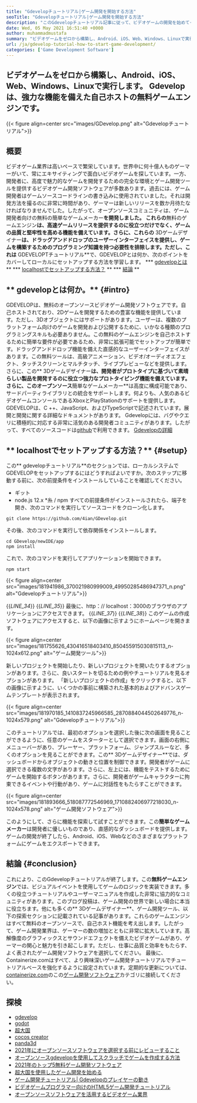 ```yaml
---
title: "Gdevelopチュートリアル|ゲーム開発を開始する方法" 
seoTitle: "Gdevelopチュートリアル|ゲーム開発を開始する方法" 
description: "このGdevelopチュートリアル記事に従って、ビデオゲームの開発を始めてください。 GDEVELOPは自己ホストされており、プログラミングスキルを開始する必要はありません。" 
date: Wed, 05 May 2021 16:51:40 +0000
author: muhammadmustafa
summary: "ビデオゲームをゼロから構築し、Android、iOS、Web、Windows、Linuxで実行します。 Gdevelopは、強力な機能を備えた自己ホストの無料ゲームエンジンです。" 
url: /ja/gdevelop-tutorial-how-to-start-game-development/
categories: ['Game Development Software']
---
```


## ビデオゲームをゼロから構築し、Android、iOS、Web、Windows、Linuxで実行します。 Gdevelopは、強力な機能を備えた自己ホストの無料ゲームエンジンです。

{{< figure align=center src="images/GDevelop.png" alt="Gdevelopチュートリアル">}}


## 概要
ビデオゲーム業界は高いペースで繁栄しています。世界中に何十億人ものゲーマーがいて、常にエキサイティングで面白いビデオゲームを探しています。一方、開発者に、高度で魅力的なゲームを開発するための完全な環境とゲーム開発ツールを提供するビデオゲーム開発ソフトウェアが多数あります。過去には、ゲーム開発者はゲームソースコードラインの書き込みに使用されていました。それは開発方法を撮るのに非常に時間があり、ゲーマーは新しいリリースを数か月待たなければなりませんでした。したがって、オープンソースコミュニティは、ゲーム開発者向けの無料の簡単なゲームメーカー**を開発しました。
これらの**無料のゲームエンジン**は、高速ゲームリリースを提供するのに役立つだけでなく、ゲームの品質と堅牢性を高める機能を備えています。さらに、これらの** 3Dゲームデザイナー**は、ドラッグアンドドロップのユーザーインターフェイスを提供し、ゲームを構築するためのプログラミング知識を持つ必要性を排除します。ただし、これは** GDEVELOPTチュートリアル**で、GDEVELOPとは何か、次のポイントをカバーしてローカルにセットアップする方法を学習します。
  *** [gdevelopとは][1] **
  *** [localhostでセットアップする方法？][2] **
  *** [結論][3] **

## ** gdevelopとは何か。** {#intro}
GDEVELOPは、無料のオープンソースビデオゲーム開発ソフトウェアです。自己ホストされており、2Dゲームを開発するための豊富な機能を提供しています。ただし、3Dオブジェクトにはサポートがあります。ユーザーは、複数のプラットフォーム向けのゲームを開発および公開するために、いかなる種類のプログラミングスキルも必要ありません。この無料のゲームエンジンを自己ホストするために簡単な要件が必要であるため、非常に拡張可能でセットアップが簡単です。ドラッグアンドドロップ機能を備えた直感的なユーザーインターフェイスがあります。この無料ツールは、高級アニメーション、ビデオ/オーディオエフェクト、タッチスクリーンとマルチタッチ、ライブプレビューなどを提供します。さらに、この** 3Dゲームデザイナー**は、開発者がプロ​​トタイプに基づいて素晴らしい製品を開発するのに役立つ強力なプロトタイピング機能を備えています。
さらに、このオープンソース**簡単なゲームメーカー**は高度に構成可能であり、サードパーティライブラリとの統合をサポートします。何よりも、人気のあるビデオゲームコンソールであるXboxとPlayStationのサポートを提供します。 GDEVELOPは、C ++、JavaScript、およびTypeScriptで記述されています。展開と開発に関する詳細なドキュメントがあります。 Gdevelopには、バグやクエリに積極的に対応する非常に活気のある開発者コミュニティがあります。したがって、すべてのソースコードは[github][4]で利用できます。
[Gdevelopの詳細][5]

## ** localhostでセットアップする方法？** {#setup}
この** gdevelopチュートリアル**のセクションでは、ローカルシステムでGDEVELOPをセットアップするにはどうすればよいですか。次のステップに移動する前に、次の前提条件をインストールしていることを確認してください。
  * ギット
  * node.js 12.x
  *糸 / npm
すべての前提条件がインストールされたら、端子を開き、次のコマンドを実行してソースコードをクローン化します。
```
git clone https://github.com/4ian/GDevelop.git
```
その後、次のコマンドを実行して依存関係をインストールします。
```
cd GDevelop/newIDE/app
npm install
```
これで、次のコマンドを実行してアプリケーションを開始できます。
```
npm start
```

{{< figure align=center src="images/181941986_370021980999009_49950285486947371_n.png" alt="Gdevelopチュートリアル">}}

{{_LINE_34_}}
{{_LINE_35_}}
    最後に、http：// localhost：3000のブラウザのアプリケーションにアクセスできます。
{{_LINE_37_}}
{{_LINE_38_}}
このゲームの作成ソフトウェアにアクセスすると、以下の画像に示すようにホームページを開きます。

{{< figure align=center src="images/181755626_430416518403410_850455915030815113_n-1024x612.png" alt="ゲーム開発ツール">}}

新しいプロジェクトを開始したり、新しいプロジェクトを開いたりするオプションがあります。さらに、良いスタートを切るための例やチュートリアルを見るオプションがあります。
「新しいプロジェクトの作成」をクリックすると、以下の画像に示すように、いくつかの事前に構築された基本的およびアドバンスゲームテンプレートが表示されます。

{{< figure align=center src="images/181970185_1410837245966585_2870884044502649776_n-1024x579.png" alt="Gdevelopチュートリアル">}}

このチュートリアルでは、最初のオプションを選択した後に次の画面を見ることができるように、任意のゲームをスターターとして選択できます。画面の右側にメニューバーがあり、プレーヤー、プラットフォーム、ジャンプスルーなど、多くのオプションを見ることができます。この** 3Dゲームデザイナー**では、ダッシュボードからオブジェクトの動きと位置を制御できます。開発者がゲームに選択できる複数の文字があります。さらに、左上には、機能をテストするためにゲームを開始するボタンがあります。さらに、開発者がゲームキャラクターに拘束できるイベントや行動があり、ゲームに対話性をもたらすことができます。

{{< figure align=center src="images/181893666_518087772546969_1710882406977218030_n-1024x578.png" alt="ゲーム開発ソフトウェア">}}

このようにして、さらに機能を探索して試すことができます。この**簡単なゲームメーカー**は開発者に優しいものであり、直感的なダッシュボードを提供します。ゲームの開発が終了したら、Android、iOS、Webなどのさまざまなプラットフォームにゲームをエクスポートできます。

## **結論** {#conclusion}
これにより、このGdevelopチュートリアルが終了します。この**無料ゲームエンジン**では、ビジュアルイベントを使用してゲームのロジックを実装できます。多くの役立つチュートリアルやユーザーマニュアルを作成した非常に協力的なコミュニティがあります。このブログ投稿は、ゲーム開発の世界で新しい場合に本当に役立ちます。他にも多くの** 3Dゲームデザイナー**、ゲーム開発ツール、以下の探索セクションに記載されている記事があります。これらのゲームエンジンはすべて無料のオープンソースで、自己ホスト機能を考え出します。したがって、ゲーム開発業界は、ゲーマーの数の増加とともに非常に拡大しています。高解像度のグラフィックスとサウンドエフェクトを備えたビデオゲームがあり、ゲーマーの関心と魅力を引き起こします。ただし、仕事に品質と効率をもたらす、よく表されたゲーム開発ソフトウェアを選択してください。
最後に、Containerize.comはすべて、より興味深いゲーム開発チュートリアルでチュートリアルベースを強化するように設定されています。定期的な更新については、[containerize.com][7]のこの[ゲーム開発ソフトウェア][6]カテゴリに接続してください。

## 探検
  * [gdevelop][8]
  * [godot][9]
  * [超大国][10]
  * [cocos creator][11]
  * [panda3d][12]
  * [2021年にオープンソースソフトウェアを選択する前にレビューすること][13]
  * [オープンソースgdevelopを使用してスクラッチでゲームを作成する方法][14]
  * [2021年のトップ5無料ゲーム開発ソフトウェア][15]
  * [超大国を使用したゲーム開発を始める][16]
  * [ゲーム開発チュートリアル| Gdevelopのプレイヤーの動き][17]
  * [ビデオゲームプログラマー向けのHTML5ゲーム開発チュートリアル][18]
  * [オープンソースソフトウェアを活用するビデオゲーム業界][19]

  
[1]: #intro
[2]: #setup
[3]: #Conclusion
[4]: https://github.com/4ian/GDevelop
[5]: https://gdevelop-app.com/
[6]: https://products.containerize.com/game-development-software
[7]: https://www.containerize.com/
[8]: https://products.containerize.com/game-development-software/gdevelop/
[9]: https://products.containerize.com/game-development-software/godot/
[10]: https://products.containerize.com/game-development-software/superpowers/
[11]: https://products.containerize.com/game-development-software/cocos-creator/
[12]: https://products.containerize.com/game-development-software/panda3d/
[13]: https://blog.containerize.com/cmdb-software/things-to-review-before-opting-open-source-software-in-2021/
[14]: https://blog.containerize.com/game-development-software/how-to-make-a-game-on-scratch-using-open-source-gdevelop/
[15]: https://blog.containerize.com/game-development-software/top-5-free-game-development-software-in-the-year-2021/
[16]: https://blog.containerize.com/game-development-software/superpowers-animation-getting-started-with-game-development/
[17]: https://blog.containerize.com/game-development-software/game-development-tutorial-player-movement-in-gdevelop/
[18]: https://blog.containerize.com/2021/05/19/html5-game-development-tutorial-for-video-game-programmers/
[19]: https://blog.containerize.com/2021/05/07/how-video-gaming-industry-leveraging-open-source-software/
